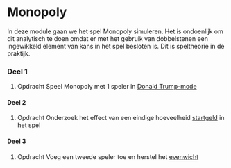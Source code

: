 # Monopoly

In deze module gaan we het spel Monopoly simuleren. Het is ondoenlijk om dit analytisch te doen omdat er met het gebruik van dobbelstenen een ingewikkeld element van kans in het spel besloten is. Dit is speltheorie in de praktijk.

### Deel 1

1. <span class="label label-primary">Opdracht</span> Speel Monopoly met 1 speler in [Donald Trump-mode](/monopoly/trump)

#### Deel 2

1. <span class="label label-primary">Opdracht</span> Onderzoek het effect van een eindige hoeveelheid [startgeld](/monopoly/startgeld) in het spel

#### Deel 3

1. <span class="label label-primary">Opdracht</span> Voeg een tweede speler toe en herstel het [evenwicht](/monopoly/tweespelers)